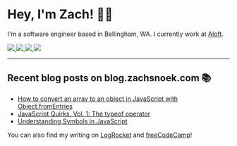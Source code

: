 # Hey, I'm Zach! 👋🏻

I'm a software engineer based in Bellingham, WA. I currently work at [Aloft](https://aloftappraisal.com/careers).

<a href="https://www.zachsnoek.com" target="_blank">
    <img src="https://img.icons8.com/ios-glyphs/32/a5adf7/globe--v1.png"/>
</a>
<a href="https://www.linkedin.com/in/zach-snoek-5b327b179/" target="_blank">
    <img src="https://img.icons8.com/material-outlined/32/a5adf7/linkedin--v1.png"/>
</a>
<a href="https://twitter.com/zach_snoek" target="_blank">
    <img src="https://img.icons8.com/small/32/a5adf7/twitter-squared.png"/>
</a>
<a href="https://dev.to/zachsnoek" target="_blank">
    <img src="https://img.icons8.com/windows/32/a5adf7/dev.png"/>
</a>

---

## Recent blog posts on blog.zachsnoek.com 📚

<!-- BLOG POSTS -->

* [How to convert an array to an object in JavaScript with Object.fromEntries](https://zachsnoek.com/blog/convert-array-to-object-with-object-fromentries)
* [JavaScript Quirks, Vol. 1: The typeof operator](https://blog.zachsnoek.com/javascript-quirks-vol-1-the-typeof-operator)
* [Understanding Symbols in JavaScript](https://blog.zachsnoek.com/understanding-symbols-in-javascript)

You can also find my writing on [LogRocket](https://blog.logrocket.com/author/zachsnoek/) and [freeCodeCamp](https://www.freecodecamp.org/news/author/zachsnoek/)!
